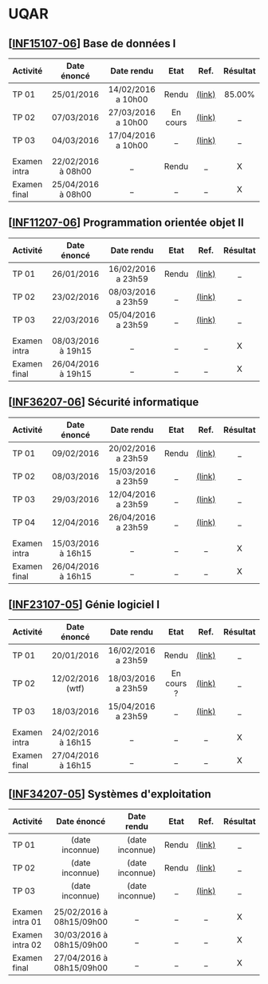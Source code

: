 UQAR
======

## [[INF15107-06](http://portail.uqar.ca/course/view.php?id=5466)] Base de données I

| Activité | Date énoncé | Date rendu | Etat | Ref. | Résultat |
| :----- | :-----: | :-----: | :-----: | :-----: | :---: |
| TP 01 | 25/01/2016 | 14/02/2016 a 10h00 | Rendu | [(link)](https://github.com/pantzerbrendan/uqar/tree/master/INF15107/TP1) | 85.00% |
| TP 02 | 07/03/2016 | 27/03/2016 a 10h00 | En cours | [(link)](https://github.com/pantzerbrendan/uqar/tree/master/INF15107/TP2) | _ |
| TP 03 | 04/03/2016 | 17/04/2016 a 10h00 | _ | [(link)](https://github.com/pantzerbrendan/uqar/tree/master/INF15107/TP3) | _ |
| | | | | |
| Examen intra | 22/02/2016 à 08h00 | _ | Rendu | _ | X |
| Examen final | 25/04/2016 à 08h00 | _ | _ | _ | X |

## [[INF11207-06](http://portail.uqar.ca/course/view.php?id=5465)] Programmation orientée objet II

| Activité | Date énoncé | Date rendu | Etat | Ref. | Résultat |
| :----- | :-----: | :-----: | :-----: | :-----: | :---: |
| TP 01 | 26/01/2016 | 16/02/2016 a 23h59 | Rendu | [(link)](https://github.com/pantzerbrendan/uqar/tree/master/INF11207/TP1) | _ |
| TP 02 | 23/02/2016 | 08/03/2016 a 23h59 | _ | [(link)](https://github.com/pantzerbrendan/uqar/tree/master/INF11207/TP2) | _ |
| TP 03 | 22/03/2016 | 05/04/2016 a 23h59 | _ | [(link)](https://github.com/pantzerbrendan/uqar/tree/master/INF11207/TP3) | _ |
| | | | | |
| Examen intra | 08/03/2016 à 19h15 | _ | _ | _ | X |
| Examen final | 26/04/2016 à 19h15 | _ | _ | _ | X |

## [[INF36207-06](http://portail.uqar.ca/course/view.php?id=5472)] Sécurité informatique

| Activité | Date énoncé | Date rendu | Etat | Ref. | Résultat |
| :----- | :-----: | :-----: | :-----: | :-----: | :---: |
| TP 01 | 09/02/2016 | 20/02/2016 a 23h59 | Rendu | [(link)](https://github.com/pantzerbrendan/uqar/tree/master/INF36207/TP1) | _ |
| TP 02 | 08/03/2016 | 15/03/2016 a 23h59 | _ | [(link)](https://github.com/pantzerbrendan/uqar/tree/master/INF36207/TP2) | _ |
| TP 03 | 29/03/2016 | 12/04/2016 a 23h59 | _ | [(link)](https://github.com/pantzerbrendan/uqar/tree/master/INF36207/TP3) | _ |
| TP 04 | 12/04/2016 | 26/04/2016 a 23h59 | _ | [(link)](https://github.com/pantzerbrendan/uqar/tree/master/INF36207/TP4) | _ |
| | | | | |
| Examen intra | 15/03/2016 à 16h15 | _ | _ | _ | X |
| Examen final | 26/04/2016 à 16h15 | _ | _ | _ | X |

## [[INF23107-05](http://portail.uqar.ca/course/view.php?id=5468)] Génie logiciel I

| Activité | Date énoncé | Date rendu | Etat | Ref. | Résultat |
| :----- | :-----: | :-----: | :-----: | :-----: | :---: |
| TP 01 | 20/01/2016 | 16/02/2016 a 23h59 | Rendu | [(link)](https://github.com/pantzerbrendan/uqar/tree/master/INF23107/TP1) | _ |
| TP 02 | 12/02/2016 (wtf) | 18/03/2016 a 23h59 | En cours ? | [(link)](https://github.com/pantzerbrendan/uqar/tree/master/INF23107/TP2) | _ |
| TP 03 | 18/03/2016 | 15/04/2016 a 23h59 | _ | [(link)](https://github.com/pantzerbrendan/uqar/tree/master/INF23107/TP3) | _ |
| | | | | |
| Examen intra | 24/02/2016 à 16h15 | _ | _ | _ | X |
| Examen final | 27/04/2016 à 16h15 | _ | _ | _ | X |

## [[INF34207-05](http://portail.uqar.ca/course/view.php?id=5471)] Systèmes d'exploitation

| Activité | Date énoncé | Date rendu | Etat | Ref. | Résultat |
| :----- | :-----: | :-----: | :-----: | :-----: | :---: |
| TP 01 | (date inconnue) | (date inconnue) | Rendu | [(link)]() | _ |
| TP 02 | (date inconnue) | (date inconnue) | Rendu | [(link)]() | _ |
| TP 03 | (date inconnue) | (date inconnue) | _ | [(link)]() | _ |
| | | | | |
| Examen intra 01 | 25/02/2016 à 08h15/09h00 | _ | _ | _ | X |
| Examen intra 02 | 30/03/2016 à 08h15/09h00 | _ | _ | _ | X |
| Examen final | 27/04/2016 à 08h15/09h00 | _ | _ | _ | X |
